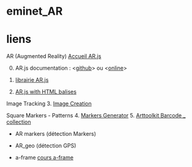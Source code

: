 # eminet_AR



# liens

AR (Augmented Reality)
[Accueil AR.js](https://github.com/AR-js-org)

0. AR.js documentation :
<[github](https://github.com/AR-js-org/AR.js-Docs)> ou
<[online](https://ar-js-org.github.io/AR.js-Docs/)>

1. [librairie AR.js](https://github.com/AR-js-org/AR.js)
2. [AR.js with HTML balises](https://github.com/AR-js-org/aframe)

Image Tracking
3. [Image Creation](https://github.com/AR-js-org/NFT-Marker-Creator)

Square Markers - Patterns
4. [Markers Generator](https://jeromeetienne.github.io/AR.js/three.js/examples/marker-training/examples/generator.html)
5. [Arttoolkit Barcode _ collection](https://github.com/AR-js-org/artoolkit-barcode-markers-collection)




* AR markers (détection Markers)


* AR_geo (détection GPS)

* a-frame
[cours a-frame](https://aframe-course.glitch.me/index.html)
